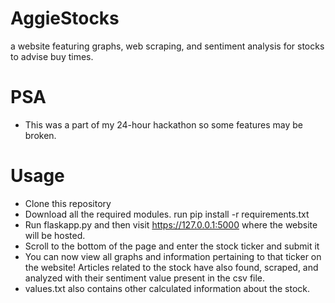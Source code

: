 # AggieStocks
a website featuring graphs, web scraping, and sentiment analysis for stocks to advise buy times.

# PSA
- This was a part of my 24-hour hackathon so some features may be broken.
# Usage
- Clone this repository
- Download all the required modules. run pip install -r requirements.txt
- Run flaskapp.py and then visit https://127.0.0.1:5000 where the website will be hosted.
- Scroll to the bottom of the page and enter the stock ticker and submit it
- You can now view all graphs and information pertaining to that ticker on the website! Articles related to the stock have also found, scraped, and analyzed with their sentiment value present in the csv file.
- values.txt also contains other calculated information about the stock.

